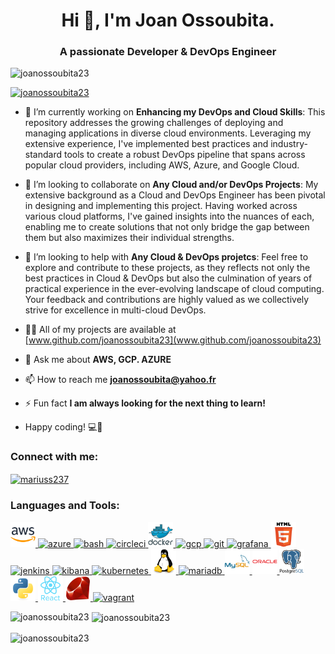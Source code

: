 <h1 align="center">Hi 👋, I'm Joan Ossoubita.</h1>
<h3 align="center">A passionate Developer & DevOps Engineer</h3>

<p align="left"> <img src="https://komarev.com/ghpvc/?username=joanossoubita23&label=Profile%20views&color=0e75b6&style=flat" alt="joanossoubita23" /> </p>

<p align="left"> <a href="https://github.com/ryo-ma/github-profile-trophy"><img src="https://github-profile-trophy.vercel.app/?username=joanossoubita23" alt="joanossoubita23" /></a> </p>

- 🔭 I’m currently working on **Enhancing my DevOps and Cloud Skills**:
  This repository addresses the growing challenges of deploying and managing applications in diverse cloud environments. Leveraging my extensive experience, I've implemented best practices and industry-standard        tools to create a robust DevOps pipeline that spans across popular cloud providers, including AWS, Azure, and Google Cloud.

- 👯 I’m looking to collaborate on **Any Cloud and/or DevOps Projects**:
  My extensive background as a Cloud and DevOps Engineer has been pivotal in designing and implementing this project. Having worked across various cloud platforms, I've gained insights into the nuances of each,         enabling me to create solutions that not only bridge the gap between them but also maximizes their individual strengths.

- 🤝 I’m looking to help with **Any Cloud & DevOps projetcs**:
  Feel free to explore and contribute to these projects, as they reflects not only the best practices in Cloud & DevOps but also the culmination of years of practical experience in the ever-evolving landscape of cloud   computing.   Your feedback and contributions are highly valued as we collectively strive for excellence in multi-cloud DevOps.

- 👨‍💻 All of my projects are available at [www.github.com/joanossoubita23](www.github.com/joanossoubita23)

- 💬 Ask me about **AWS, GCP. AZURE**

- 📫 How to reach me **joanossoubita@yahoo.fr**

- ⚡ Fun fact **I am always looking for the next thing to learn!**

- Happy coding! 💻🚀

<h3 align="left">Connect with me:</h3>
<p align="left">
<a href="https://linkedin.com/in/mariuss237" target="blank"><img align="center" src="https://raw.githubusercontent.com/rahuldkjain/github-profile-readme-generator/master/src/images/icons/Social/linked-in-alt.svg" alt="mariuss237" height="30" width="40" /></a>
</p>

<h3 align="left">Languages and Tools:</h3>
<p align="left"> <a href="https://aws.amazon.com" target="_blank" rel="noreferrer"> <img src="https://raw.githubusercontent.com/devicons/devicon/master/icons/amazonwebservices/amazonwebservices-original-wordmark.svg" alt="aws" width="40" height="40"/> </a> <a href="https://azure.microsoft.com/en-in/" target="_blank" rel="noreferrer"> <img src="https://www.vectorlogo.zone/logos/microsoft_azure/microsoft_azure-icon.svg" alt="azure" width="40" height="40"/> </a> <a href="https://www.gnu.org/software/bash/" target="_blank" rel="noreferrer"> <img src="https://www.vectorlogo.zone/logos/gnu_bash/gnu_bash-icon.svg" alt="bash" width="40" height="40"/> </a> <a href="https://circleci.com" target="_blank" rel="noreferrer"> <img src="https://www.vectorlogo.zone/logos/circleci/circleci-icon.svg" alt="circleci" width="40" height="40"/> </a> <a href="https://www.docker.com/" target="_blank" rel="noreferrer"> <img src="https://raw.githubusercontent.com/devicons/devicon/master/icons/docker/docker-original-wordmark.svg" alt="docker" width="40" height="40"/> </a> <a href="https://cloud.google.com" target="_blank" rel="noreferrer"> <img src="https://www.vectorlogo.zone/logos/google_cloud/google_cloud-icon.svg" alt="gcp" width="40" height="40"/> </a> <a href="https://git-scm.com/" target="_blank" rel="noreferrer"> <img src="https://www.vectorlogo.zone/logos/git-scm/git-scm-icon.svg" alt="git" width="40" height="40"/> </a> <a href="https://grafana.com" target="_blank" rel="noreferrer"> <img src="https://www.vectorlogo.zone/logos/grafana/grafana-icon.svg" alt="grafana" width="40" height="40"/> </a> <a href="https://www.w3.org/html/" target="_blank" rel="noreferrer"> <img src="https://raw.githubusercontent.com/devicons/devicon/master/icons/html5/html5-original-wordmark.svg" alt="html5" width="40" height="40"/> </a> <a href="https://www.jenkins.io" target="_blank" rel="noreferrer"> <img src="https://www.vectorlogo.zone/logos/jenkins/jenkins-icon.svg" alt="jenkins" width="40" height="40"/> </a> <a href="https://www.elastic.co/kibana" target="_blank" rel="noreferrer"> <img src="https://www.vectorlogo.zone/logos/elasticco_kibana/elasticco_kibana-icon.svg" alt="kibana" width="40" height="40"/> </a> <a href="https://kubernetes.io" target="_blank" rel="noreferrer"> <img src="https://www.vectorlogo.zone/logos/kubernetes/kubernetes-icon.svg" alt="kubernetes" width="40" height="40"/> </a> <a href="https://www.linux.org/" target="_blank" rel="noreferrer"> <img src="https://raw.githubusercontent.com/devicons/devicon/master/icons/linux/linux-original.svg" alt="linux" width="40" height="40"/> </a> <a href="https://mariadb.org/" target="_blank" rel="noreferrer"> <img src="https://www.vectorlogo.zone/logos/mariadb/mariadb-icon.svg" alt="mariadb" width="40" height="40"/> </a> <a href="https://www.mysql.com/" target="_blank" rel="noreferrer"> <img src="https://raw.githubusercontent.com/devicons/devicon/master/icons/mysql/mysql-original-wordmark.svg" alt="mysql" width="40" height="40"/> </a> <a href="https://www.oracle.com/" target="_blank" rel="noreferrer"> <img src="https://raw.githubusercontent.com/devicons/devicon/master/icons/oracle/oracle-original.svg" alt="oracle" width="40" height="40"/> </a> <a href="https://www.postgresql.org" target="_blank" rel="noreferrer"> <img src="https://raw.githubusercontent.com/devicons/devicon/master/icons/postgresql/postgresql-original-wordmark.svg" alt="postgresql" width="40" height="40"/> </a> <a href="https://www.python.org" target="_blank" rel="noreferrer"> <img src="https://raw.githubusercontent.com/devicons/devicon/master/icons/python/python-original.svg" alt="python" width="40" height="40"/> </a> <a href="https://reactjs.org/" target="_blank" rel="noreferrer"> <img src="https://raw.githubusercontent.com/devicons/devicon/master/icons/react/react-original-wordmark.svg" alt="react" width="40" height="40"/> </a> <a href="https://www.ruby-lang.org/en/" target="_blank" rel="noreferrer"> <img src="https://raw.githubusercontent.com/devicons/devicon/master/icons/ruby/ruby-original.svg" alt="ruby" width="40" height="40"/> </a> <a href="https://www.vagrantup.com/" target="_blank" rel="noreferrer"> <img src="https://www.vectorlogo.zone/logos/vagrantup/vagrantup-icon.svg" alt="vagrant" width="40" height="40"/> </a> </p>

<p><img align="left" src="https://github-readme-stats.vercel.app/api/top-langs?username=joanossoubita23&show_icons=true&locale=en&layout=compact" alt="joanossoubita23" /></p>

<p>&nbsp;<img align="center" src="https://github-readme-stats.vercel.app/api?username=joanossoubita23&show_icons=true&locale=en" alt="joanossoubita23" /></p>

<p><img align="center" src="https://github-readme-streak-stats.herokuapp.com/?user=joanossoubita23&" alt="joanossoubita23" /></p>
